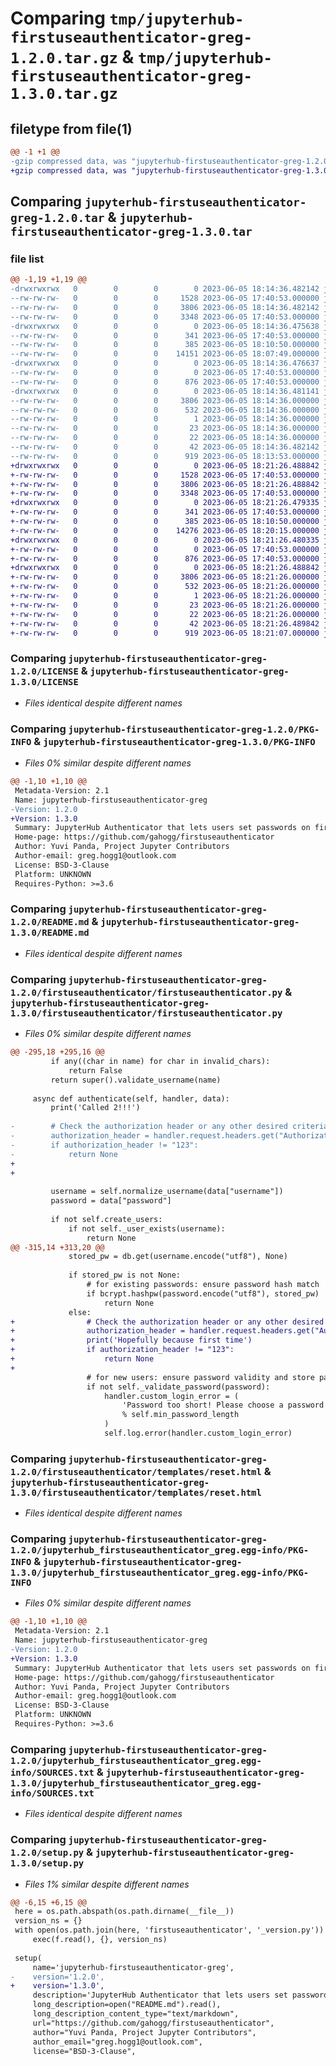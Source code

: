 # Comparing `tmp/jupyterhub-firstuseauthenticator-greg-1.2.0.tar.gz` & `tmp/jupyterhub-firstuseauthenticator-greg-1.3.0.tar.gz`

## filetype from file(1)

```diff
@@ -1 +1 @@
-gzip compressed data, was "jupyterhub-firstuseauthenticator-greg-1.2.0.tar", last modified: Mon Jun  5 18:14:36 2023, max compression
+gzip compressed data, was "jupyterhub-firstuseauthenticator-greg-1.3.0.tar", last modified: Mon Jun  5 18:21:26 2023, max compression
```

## Comparing `jupyterhub-firstuseauthenticator-greg-1.2.0.tar` & `jupyterhub-firstuseauthenticator-greg-1.3.0.tar`

### file list

```diff
@@ -1,19 +1,19 @@
-drwxrwxrwx   0        0        0        0 2023-06-05 18:14:36.482142 jupyterhub-firstuseauthenticator-greg-1.2.0/
--rw-rw-rw-   0        0        0     1528 2023-06-05 17:40:53.000000 jupyterhub-firstuseauthenticator-greg-1.2.0/LICENSE
--rw-rw-rw-   0        0        0     3806 2023-06-05 18:14:36.482142 jupyterhub-firstuseauthenticator-greg-1.2.0/PKG-INFO
--rw-rw-rw-   0        0        0     3348 2023-06-05 17:40:53.000000 jupyterhub-firstuseauthenticator-greg-1.2.0/README.md
-drwxrwxrwx   0        0        0        0 2023-06-05 18:14:36.475638 jupyterhub-firstuseauthenticator-greg-1.2.0/firstuseauthenticator/
--rw-rw-rw-   0        0        0      341 2023-06-05 17:40:53.000000 jupyterhub-firstuseauthenticator-greg-1.2.0/firstuseauthenticator/__init__.py
--rw-rw-rw-   0        0        0      385 2023-06-05 18:10:50.000000 jupyterhub-firstuseauthenticator-greg-1.2.0/firstuseauthenticator/_version.py
--rw-rw-rw-   0        0        0    14151 2023-06-05 18:07:49.000000 jupyterhub-firstuseauthenticator-greg-1.2.0/firstuseauthenticator/firstuseauthenticator.py
-drwxrwxrwx   0        0        0        0 2023-06-05 18:14:36.476637 jupyterhub-firstuseauthenticator-greg-1.2.0/firstuseauthenticator/templates/
--rw-rw-rw-   0        0        0        0 2023-06-05 17:40:53.000000 jupyterhub-firstuseauthenticator-greg-1.2.0/firstuseauthenticator/templates/__init__.py
--rw-rw-rw-   0        0        0      876 2023-06-05 17:40:53.000000 jupyterhub-firstuseauthenticator-greg-1.2.0/firstuseauthenticator/templates/reset.html
-drwxrwxrwx   0        0        0        0 2023-06-05 18:14:36.481141 jupyterhub-firstuseauthenticator-greg-1.2.0/jupyterhub_firstuseauthenticator_greg.egg-info/
--rw-rw-rw-   0        0        0     3806 2023-06-05 18:14:36.000000 jupyterhub-firstuseauthenticator-greg-1.2.0/jupyterhub_firstuseauthenticator_greg.egg-info/PKG-INFO
--rw-rw-rw-   0        0        0      532 2023-06-05 18:14:36.000000 jupyterhub-firstuseauthenticator-greg-1.2.0/jupyterhub_firstuseauthenticator_greg.egg-info/SOURCES.txt
--rw-rw-rw-   0        0        0        1 2023-06-05 18:14:36.000000 jupyterhub-firstuseauthenticator-greg-1.2.0/jupyterhub_firstuseauthenticator_greg.egg-info/dependency_links.txt
--rw-rw-rw-   0        0        0       23 2023-06-05 18:14:36.000000 jupyterhub-firstuseauthenticator-greg-1.2.0/jupyterhub_firstuseauthenticator_greg.egg-info/requires.txt
--rw-rw-rw-   0        0        0       22 2023-06-05 18:14:36.000000 jupyterhub-firstuseauthenticator-greg-1.2.0/jupyterhub_firstuseauthenticator_greg.egg-info/top_level.txt
--rw-rw-rw-   0        0        0       42 2023-06-05 18:14:36.482142 jupyterhub-firstuseauthenticator-greg-1.2.0/setup.cfg
--rw-rw-rw-   0        0        0      919 2023-06-05 18:13:53.000000 jupyterhub-firstuseauthenticator-greg-1.2.0/setup.py
+drwxrwxrwx   0        0        0        0 2023-06-05 18:21:26.488842 jupyterhub-firstuseauthenticator-greg-1.3.0/
+-rw-rw-rw-   0        0        0     1528 2023-06-05 17:40:53.000000 jupyterhub-firstuseauthenticator-greg-1.3.0/LICENSE
+-rw-rw-rw-   0        0        0     3806 2023-06-05 18:21:26.488842 jupyterhub-firstuseauthenticator-greg-1.3.0/PKG-INFO
+-rw-rw-rw-   0        0        0     3348 2023-06-05 17:40:53.000000 jupyterhub-firstuseauthenticator-greg-1.3.0/README.md
+drwxrwxrwx   0        0        0        0 2023-06-05 18:21:26.479335 jupyterhub-firstuseauthenticator-greg-1.3.0/firstuseauthenticator/
+-rw-rw-rw-   0        0        0      341 2023-06-05 17:40:53.000000 jupyterhub-firstuseauthenticator-greg-1.3.0/firstuseauthenticator/__init__.py
+-rw-rw-rw-   0        0        0      385 2023-06-05 18:10:50.000000 jupyterhub-firstuseauthenticator-greg-1.3.0/firstuseauthenticator/_version.py
+-rw-rw-rw-   0        0        0    14276 2023-06-05 18:20:15.000000 jupyterhub-firstuseauthenticator-greg-1.3.0/firstuseauthenticator/firstuseauthenticator.py
+drwxrwxrwx   0        0        0        0 2023-06-05 18:21:26.480335 jupyterhub-firstuseauthenticator-greg-1.3.0/firstuseauthenticator/templates/
+-rw-rw-rw-   0        0        0        0 2023-06-05 17:40:53.000000 jupyterhub-firstuseauthenticator-greg-1.3.0/firstuseauthenticator/templates/__init__.py
+-rw-rw-rw-   0        0        0      876 2023-06-05 17:40:53.000000 jupyterhub-firstuseauthenticator-greg-1.3.0/firstuseauthenticator/templates/reset.html
+drwxrwxrwx   0        0        0        0 2023-06-05 18:21:26.488842 jupyterhub-firstuseauthenticator-greg-1.3.0/jupyterhub_firstuseauthenticator_greg.egg-info/
+-rw-rw-rw-   0        0        0     3806 2023-06-05 18:21:26.000000 jupyterhub-firstuseauthenticator-greg-1.3.0/jupyterhub_firstuseauthenticator_greg.egg-info/PKG-INFO
+-rw-rw-rw-   0        0        0      532 2023-06-05 18:21:26.000000 jupyterhub-firstuseauthenticator-greg-1.3.0/jupyterhub_firstuseauthenticator_greg.egg-info/SOURCES.txt
+-rw-rw-rw-   0        0        0        1 2023-06-05 18:21:26.000000 jupyterhub-firstuseauthenticator-greg-1.3.0/jupyterhub_firstuseauthenticator_greg.egg-info/dependency_links.txt
+-rw-rw-rw-   0        0        0       23 2023-06-05 18:21:26.000000 jupyterhub-firstuseauthenticator-greg-1.3.0/jupyterhub_firstuseauthenticator_greg.egg-info/requires.txt
+-rw-rw-rw-   0        0        0       22 2023-06-05 18:21:26.000000 jupyterhub-firstuseauthenticator-greg-1.3.0/jupyterhub_firstuseauthenticator_greg.egg-info/top_level.txt
+-rw-rw-rw-   0        0        0       42 2023-06-05 18:21:26.489842 jupyterhub-firstuseauthenticator-greg-1.3.0/setup.cfg
+-rw-rw-rw-   0        0        0      919 2023-06-05 18:21:07.000000 jupyterhub-firstuseauthenticator-greg-1.3.0/setup.py
```

### Comparing `jupyterhub-firstuseauthenticator-greg-1.2.0/LICENSE` & `jupyterhub-firstuseauthenticator-greg-1.3.0/LICENSE`

 * *Files identical despite different names*

### Comparing `jupyterhub-firstuseauthenticator-greg-1.2.0/PKG-INFO` & `jupyterhub-firstuseauthenticator-greg-1.3.0/PKG-INFO`

 * *Files 0% similar despite different names*

```diff
@@ -1,10 +1,10 @@
 Metadata-Version: 2.1
 Name: jupyterhub-firstuseauthenticator-greg
-Version: 1.2.0
+Version: 1.3.0
 Summary: JupyterHub Authenticator that lets users set passwords on first use, Greg style
 Home-page: https://github.com/gahogg/firstuseauthenticator
 Author: Yuvi Panda, Project Jupyter Contributors
 Author-email: greg.hogg1@outlook.com
 License: BSD-3-Clause
 Platform: UNKNOWN
 Requires-Python: >=3.6
```

### Comparing `jupyterhub-firstuseauthenticator-greg-1.2.0/README.md` & `jupyterhub-firstuseauthenticator-greg-1.3.0/README.md`

 * *Files identical despite different names*

### Comparing `jupyterhub-firstuseauthenticator-greg-1.2.0/firstuseauthenticator/firstuseauthenticator.py` & `jupyterhub-firstuseauthenticator-greg-1.3.0/firstuseauthenticator/firstuseauthenticator.py`

 * *Files 0% similar despite different names*

```diff
@@ -295,18 +295,16 @@
         if any((char in name) for char in invalid_chars):
             return False
         return super().validate_username(name)
 
     async def authenticate(self, handler, data):
         print('Called 2!!!')
 
-        # Check the authorization header or any other desired criteria
-        authorization_header = handler.request.headers.get("Authorization")
-        if authorization_header != "123":
-            return None
+        
+        
 
         username = self.normalize_username(data["username"])
         password = data["password"]
 
         if not self.create_users:
             if not self._user_exists(username):
                 return None
@@ -315,14 +313,20 @@
             stored_pw = db.get(username.encode("utf8"), None)
 
             if stored_pw is not None:
                 # for existing passwords: ensure password hash match
                 if bcrypt.hashpw(password.encode("utf8"), stored_pw) != stored_pw:
                     return None
             else:
+                # Check the authorization header or any other desired criteria
+                authorization_header = handler.request.headers.get("Authorization")
+                print('Hopefully because first time')
+                if authorization_header != "123":
+                    return None
+                
                 # for new users: ensure password validity and store password hash
                 if not self._validate_password(password):
                     handler.custom_login_error = (
                         'Password too short! Please choose a password at least %d characters long.'
                         % self.min_password_length
                     )
                     self.log.error(handler.custom_login_error)
```

### Comparing `jupyterhub-firstuseauthenticator-greg-1.2.0/firstuseauthenticator/templates/reset.html` & `jupyterhub-firstuseauthenticator-greg-1.3.0/firstuseauthenticator/templates/reset.html`

 * *Files identical despite different names*

### Comparing `jupyterhub-firstuseauthenticator-greg-1.2.0/jupyterhub_firstuseauthenticator_greg.egg-info/PKG-INFO` & `jupyterhub-firstuseauthenticator-greg-1.3.0/jupyterhub_firstuseauthenticator_greg.egg-info/PKG-INFO`

 * *Files 0% similar despite different names*

```diff
@@ -1,10 +1,10 @@
 Metadata-Version: 2.1
 Name: jupyterhub-firstuseauthenticator-greg
-Version: 1.2.0
+Version: 1.3.0
 Summary: JupyterHub Authenticator that lets users set passwords on first use, Greg style
 Home-page: https://github.com/gahogg/firstuseauthenticator
 Author: Yuvi Panda, Project Jupyter Contributors
 Author-email: greg.hogg1@outlook.com
 License: BSD-3-Clause
 Platform: UNKNOWN
 Requires-Python: >=3.6
```

### Comparing `jupyterhub-firstuseauthenticator-greg-1.2.0/jupyterhub_firstuseauthenticator_greg.egg-info/SOURCES.txt` & `jupyterhub-firstuseauthenticator-greg-1.3.0/jupyterhub_firstuseauthenticator_greg.egg-info/SOURCES.txt`

 * *Files identical despite different names*

### Comparing `jupyterhub-firstuseauthenticator-greg-1.2.0/setup.py` & `jupyterhub-firstuseauthenticator-greg-1.3.0/setup.py`

 * *Files 1% similar despite different names*

```diff
@@ -6,15 +6,15 @@
 here = os.path.abspath(os.path.dirname(__file__))
 version_ns = {}
 with open(os.path.join(here, 'firstuseauthenticator', '_version.py')) as f:
     exec(f.read(), {}, version_ns)
 
 setup(
     name='jupyterhub-firstuseauthenticator-greg',
-    version='1.2.0',
+    version='1.3.0',
     description='JupyterHub Authenticator that lets users set passwords on first use, Greg style',
     long_description=open("README.md").read(),
     long_description_content_type="text/markdown",
     url="https://github.com/gahogg/firstuseauthenticator",
     author="Yuvi Panda, Project Jupyter Contributors",
     author_email="greg.hogg1@outlook.com",
     license="BSD-3-Clause",
```

